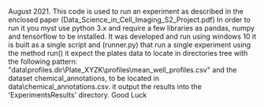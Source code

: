 
August 2021.
This code is used to run an experiment as described in the enclosed paper (Data_Science_in_Cell_Imaging_S2_Project.pdf)
In order to run it you myst use python 3.x and require a few libraries as pandas, numpy and tensorflow to be installed.
It was developed and run using windows 10 
it is built as a single script and (runner.py) that run a single experiment using the method run()
it expect the plates data to locate in directories tree with the following pattern: "data\profiles.dir\Plate_XYZK\profiles\mean_well_profiles.csv"
and the dataset chemical_annotations, to be located in data\chemical_annotations.csv.
it output the results into the 'ExperimentsResults' directory.
Good Luck
